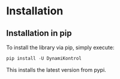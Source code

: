 # Installation

## Installation in pip

To install the library via pip, simply execute:

```python
pip install -U DynamiKontrol
```

This installs the latest version from pypi.
